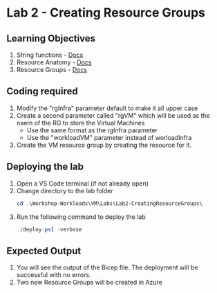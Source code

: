 # Lab 2 - Creating Resource Groups

## Learning Objectives
1. String functions - [Docs](https://learn.microsoft.com/en-us/azure/azure-resource-manager/bicep/bicep-functions-string)
1. Resource Anatomy - [Docs](https://learn.microsoft.com/en-us/azure/azure-resource-manager/bicep/resource-declaration?tabs=azure-powershell)
1. Resource Groups - [Docs](https://learn.microsoft.com/en-us/azure/azure-resource-manager/management/manage-resource-groups-portal)


## Coding required
1. Modify the "rgInfra" parameter default to make it all upper case
1. Create a second parameter called "rgVM" which will be used as the naem of the RG to store the Virtual Machines
    - Use the same format as the rgInfra parameter
    - Use the "workloadVM" parameter instead of worloadInfra
1. Create the VM resource group by creating the resource for it.

## Deploying the lab
1. Open a VS Code terminal (if not already open)
1. Change directory to the lab folder
    ```powershell
    cd .\Workshop-Workloads\VM\Labs\Lab2-CreatingResourceGroups\
    ```
1. Run the following command to deploy the lab
    ```powershell
    ./deploy.ps1 -verbose
    ```

## Expected Output
1. You will see the output of the Bicep file. The deployment will be successful with no errors.
1. Two new Resource Groups will be created in Azure
